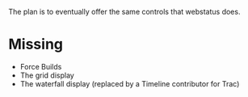 The plan is to eventually offer the same controls that webstatus does.

# Missing
 * Force Builds
 * The grid display
 * The waterfall display (replaced by a Timeline contributor for Trac)
